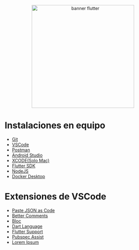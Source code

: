 <p align="center">
    <img src="https://www.techupdates.net/wp-content/uploads/2021/02/Flutter.png" alt="banner flutter" width="330"/>
</p>

# Instalaciones en equipo
- [Git](https://git-scm.com/)
- [VSCode](https://code.visualstudio.com/Download)
- [Postman](https://www.postman.com/)
- [Android Studio](https://developer.android.com/studio?hl=es-419)
- [XCODE(Solo Mac)](https://developer.apple.com/xcode/)
- [Flutter SDK](https://docs.flutter.dev/get-started/install/windows/mobile?tab=download)
- [NodeJS](https://nodejs.org/en/download/)
- [Docker Desktop](https://www.docker.com/products/docker-desktop/)

# Extensiones de VSCode
- [Paste JSON as Code](https://marketplace.visualstudio.com/items?itemName=quicktype.quicktype)
- [Better Comments](https://marketplace.visualstudio.com/items?itemName=aaron-bond.better-comments)
- [Bloc](https://marketplace.visualstudio.com/items?itemName=FelixAngelov.bloc)
- [Dart Language](https://marketplace.visualstudio.com/items?itemName=Dart-Code.dart-code)
- [Flutter Support](https://marketplace.visualstudio.com/items?itemName=Dart-Code.flutter)
- [Pubspec Assist](https://marketplace.visualstudio.com/items?itemName=jeroen-meijer.pubspec-assist)
- [Lorem Ipsum](https://marketplace.visualstudio.com/items?itemName=Tyriar.lorem-ipsum)